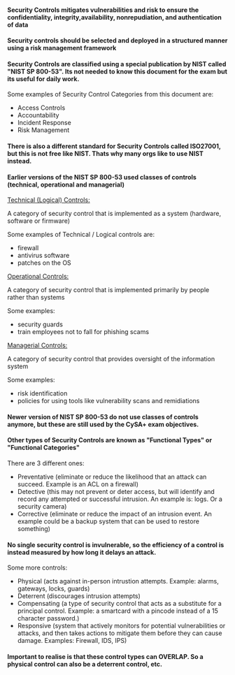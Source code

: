 #### Security Controls mitigates vulnerabilities and risk to ensure the confidentiality, integrity,availability, nonrepudiation, and authentication of data

#### Security controls should be selected and deployed in a structured manner using a risk management framework

#### Security Controls are classified using a special publication by NIST called "NIST SP 800-53". Its not needed to know this document for the exam but its useful for daily work.

Some examples of Security Control Categories from this document are: 

* Access Controls
* Accountability
* Incident Response 
* Risk Management

#### There is also a different standard for Security Controls called ISO27001, but this is not free like NIST. Thats why many orgs like to use NIST instead.

#### Earlier versions of the NIST SP 800-53 used classes of controls (technical, operational and managerial)

<u>Technical (Logical) Controls:
</u>

A category of security control that is implemented as a system (hardware, software or firmware)

Some examples of Technical / Logical controls are:

* firewall
* antivirus software
* patches on the OS

<u>Operational Controls:
</u>

A category of security control that is implemented primarily by people rather than systems

Some examples:

* security guards
* train employees not to fall for phishing scams

<u>Managerial Controls:
</u>

A category of security control that provides oversight of the information system

Some examples:

* risk identification
* policies for using tools like vulnerability scans and remidiations

#### Newer version of NIST SP 800-53 do not use classes of controls anymore, but these are still used by the CySA+ exam objectives.

#### Other types of Security Controls are known as "Functional Types" or "Functional Categories"

There are 3 different ones:

* Preventative (eliminate or reduce the likelihood that an attack can succeed. Example is an ACL on a firewall)
* Detective (this may not prevent or deter access, but will identify and record any attempted or successful intrusion. An example is: logs. Or a security camera)
* Corrective (eliminate or reduce the impact of an intrusion event. An example could be a backup system that can be used to restore something)

#### No single security control is invulnerable, so the efficiency of a control is instead measured by how long it delays an attack.

Some more controls:

* Physical (acts against in-person intrustion attempts. Example: alarms, gateways, locks, guards)
* Deterrent (discourages intrusion attempts)
* Compensating (a type of security control that acts as a substitute for a principal control. Example: a smartcard with a pincode instead of a 15 character password.)
* Responsive (system that actively monitors for potential vulnerabilities or attacks, and then takes actions to mitigate them before they can cause damage. Examples: Firewall, IDS, IPS)

#### Important to realise is that these control types can OVERLAP. So a physical control can also be a deterrent control, etc.

